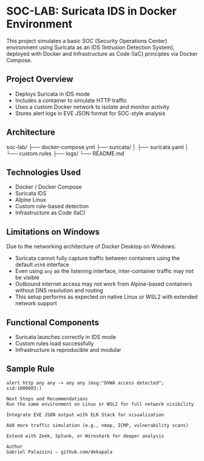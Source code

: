 # SOC-LAB: Suricata IDS in Docker Environment

This project simulates a basic SOC (Security Operations Center) environment using Suricata as an IDS (Intrusion Detection System), deployed with Docker and Infrastructure as Code (IaC) principles via Docker Compose.

## Project Overview

- Deploys Suricata in IDS mode
- Includes a container to simulate HTTP traffic
- Uses a custom Docker network to isolate and monitor activity
- Stores alert logs in EVE JSON format for SOC-style analysis

## Architecture

soc-lab/ ├── docker-compose.yml ├── suricata/ │ ├── suricata.yaml │ └── custom.rules ├── logs/ └── README.md


## Technologies Used

- Docker / Docker Compose
- Suricata IDS
- Alpine Linux
- Custom rule-based detection
- Infrastructure as Code (IaC)

## Limitations on Windows

Due to the networking architecture of Docker Desktop on Windows:

- Suricata cannot fully capture traffic between containers using the default `eth0` interface
- Even using `any` as the listening interface, inter-container traffic may not be visible
- Outbound internet access may not work from Alpine-based containers without DNS resolution and routing
- This setup performs as expected on native Linux or WSL2 with extended network support

## Functional Components

- Suricata launches correctly in IDS mode
- Custom rules load successfully
- Infrastructure is reproducible and modular

## Sample Rule

```text
alert http any any -> any any (msg:"DVWA access detected"; sid:1000003;)

Next Steps and Recommendations
Run the same environment on Linux or WSL2 for full network visibility

Integrate EVE JSON output with ELK Stack for visualization

Add more traffic simulation (e.g., nmap, ICMP, vulnerability scans)

Extend with Zeek, Splunk, or Wireshark for deeper analysis

Author
Gabriel Palazzini – github.com/dekapala